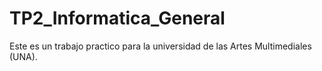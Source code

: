 # TP2_Informatica_General

Este es un trabajo practico para la universidad de las Artes Multimediales (UNA).
